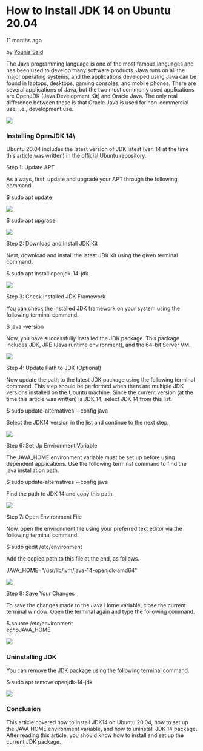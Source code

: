 How to Install JDK 14 on Ubuntu 20.04
=====================================

11 months ago

by [Younis Said](https://linuxhint.com/author/yunissaid12/)

The Java programming language is one of the most famous languages and has been used to develop many software products. Java runs on all the major operating systems, and the applications developed using Java can be found in laptops, desktops, gaming consoles, and mobile phones. There are several applications of Java, but the two most commonly used applications are OpenJDK (Java Development Kit) and Oracle Java. The only real difference between these is that Oracle Java is used for non-commercial use, i.e., development use.

[![](https://linuxhint.com/wp-content/uploads/2020/06/1-14.jpg)](https://linuxhint.com/wp-content/uploads/2020/06/1-14.jpg)

### Installing OpenJDK 14\
Ubuntu 20.04 includes the latest version of JDK latest (ver. 14 at the time this article was written) in the official Ubuntu repository.

Step 1: Update APT

As always, first, update and upgrade your APT through the following command.

$ sudo apt update

[![](https://linuxhint.com/wp-content/uploads/2020/06/2-30-1024x305.png)](https://linuxhint.com/wp-content/uploads/2020/06/2-30.png)

$ sudo apt upgrade

[![](https://linuxhint.com/wp-content/uploads/2020/06/3-29-1024x290.png)](https://linuxhint.com/wp-content/uploads/2020/06/3-29.png)

Step 2: Download and Install JDK Kit

Next, download and install the latest JDK kit using the given terminal command.

$ sudo apt install openjdk-14-jdk

[![](https://linuxhint.com/wp-content/uploads/2020/06/4-27-1024x489.png)](https://linuxhint.com/wp-content/uploads/2020/06/4-27.png)

Step 3: Check Installed JDK Framework

You can check the installed JDK framework on your system using the following terminal command.

$ java -version

Now, you have successfully installed the JDK package. This package includes JDK, JRE (Java runtime environment), and the 64-bit Server VM.

[![](https://linuxhint.com/wp-content/uploads/2020/06/5-29-1024x226.png)](https://linuxhint.com/wp-content/uploads/2020/06/5-29.png)

Step 4: Update Path to JDK (Optional)

Now update the path to the latest JDK package using the following terminal command. This step should be performed when there are multiple JDK versions installed on the Ubuntu machine. Since the current version (at the time this article was written) is JDK 14, select JDK 14 from this list.

$ sudo update-alternatives --config java

Select the JDK14 version in the list and continue to the next step.

[![](https://linuxhint.com/wp-content/uploads/2020/06/6-25-1024x429.png)](https://linuxhint.com/wp-content/uploads/2020/06/6-25.png)

Step 6: Set Up Environment Variable

The JAVA_HOME environment variable must be set up before using dependent applications. Use the following terminal command to find the java installation path.

$ sudo update-alternatives --config java

Find the path to JDK 14 and copy this path.

[![](https://linuxhint.com/wp-content/uploads/2020/06/7-26-1024x422.png)](https://linuxhint.com/wp-content/uploads/2020/06/7-26.png)

Step 7: Open Environment File

Now, open the environment file using your preferred text editor via the following terminal command.

$ sudo gedit /etc/environment

Add the copied path to this file at the end, as follows.

JAVA_HOME="/usr/lib/jvm/java-14-openjdk-amd64"

[![](https://linuxhint.com/wp-content/uploads/2020/06/8-25-1024x540.png)](https://linuxhint.com/wp-content/uploads/2020/06/8-25.png)

Step 8: Save Your Changes

To save the changes made to the Java Home variable, close the current terminal window. Open the terminal again and type the following command.

$ source /etc/environment\
$ echo $JAVA_HOME

[![](https://linuxhint.com/wp-content/uploads/2020/06/9-20-1024x190.png)](https://linuxhint.com/wp-content/uploads/2020/06/9-20.png)

### Uninstalling JDK

You can remove the JDK package using the following terminal command.

$ sudo apt remove openjdk-14-jdk

[![](https://linuxhint.com/wp-content/uploads/2020/06/10-22-1024x443.png)](https://linuxhint.com/wp-content/uploads/2020/06/10-22.png)

### Conclusion

This article covered how to install JDK14 on Ubuntu 20.04, how to set up the JAVA HOME environment variable, and how to uninstall JDK 14 package. After reading this article, you should know how to install and set up the current JDK package.
